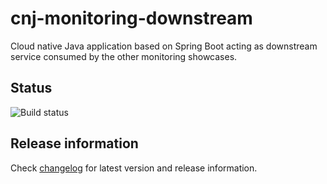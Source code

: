 # cnj-monitoring-downstream

Cloud native Java application based on Spring Boot acting as downstream service consumed by the other monitoring showcases.

## Status

![Build status](https://codebuild.eu-west-1.amazonaws.com/badges?uuid=eyJlbmNyeXB0ZWREYXRhIjoiL2xndE5abEVaWDYzcGZKUmVEMWZwalZybjlabFJqbnR1MGpwWFpVT2w3TkE1TGZQQWV5T00yemdDQzlaWS91RitzWkxuRWs5cnl5dy9yczJxaUZMOUU4PSIsIml2UGFyYW1ldGVyU3BlYyI6IkNMeDBtUzRHdmV6NEdQdTciLCJtYXRlcmlhbFNldFNlcmlhbCI6MX0%3D&branch=main)

## Release information

Check [changelog](changelog.md) for latest version and release information.

